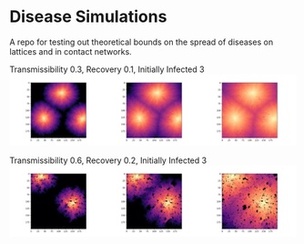 # Disease Simulations

A repo for testing out theoretical bounds on the spread of diseases on lattices and in contact networks.

Transmissibility 0.3, Recovery 0.1, Initially Infected 3
![Experiment 1](fig/1.png)

Transmissibility 0.6, Recovery 0.2, Initially Infected 3
![Experiment 2](fig/2.png)
